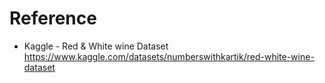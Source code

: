 # Reference

- Kaggle - Red & White wine Dataset  
https://www.kaggle.com/datasets/numberswithkartik/red-white-wine-dataset
